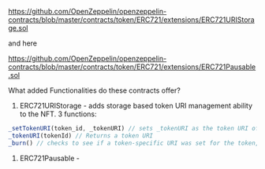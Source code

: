 https://github.com/OpenZeppelin/openzeppelin-contracts/blob/master/contracts/token/ERC721/extensions/ERC721URIStorage.sol

and here

https://github.com/OpenZeppelin/openzeppelin-contracts/blob/master/contracts/token/ERC721/extensions/ERC721Pausable.sol

What added Functionalities do these contracts offer?

1. ERC721URIStorage - adds storage based token URI management ability to the NFT. 3 functions: 

```javascript
_setTokenURI(token_id, _tokenURI) // sets _tokenURI as the token URI of token_id
_tokenURI(tokenId) // Returns a token URI
_burn() // checks to see if a token-specific URI was set for the token, and if so, it deletes the token URI from the storage mapping.

```

1. ERC721Pausable -